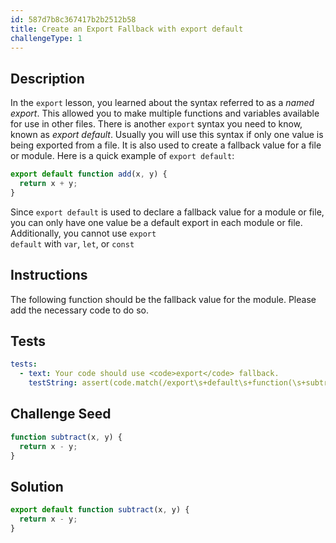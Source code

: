 ```yaml
---
id: 587d7b8c367417b2b2512b58
title: Create an Export Fallback with export default
challengeType: 1
---
```


## Description
<section id='description'>
In the <code>export</code> lesson, you learned about the syntax referred to as a <dfn>named export</dfn>. This allowed you to make multiple functions and variables available for use in other files.
There is another <code>export</code> syntax you need to know, known as <dfn>export default</dfn>. Usually you will use this syntax if only one value is being exported from a file. It is also used to create a fallback value for a file or module.
Here is a quick example of <code>export default</code>:

```js
export default function add(x, y) {
  return x + y;
}
```

Since <code>export default</code> is used to declare a fallback value for a module or file, you can only have one value be a default export in each module or file. Additionally, you cannot use <code>export default</code> with <code>var</code>, <code>let</code>, or <code>const</code>
</section>

## Instructions
<section id='instructions'>
The following function should be the fallback value for the module. Please add the necessary code to do so.
</section>

## Tests
<section id='tests'>

```yml
tests:
  - text: Your code should use <code>export</code> fallback.
    testString: assert(code.match(/export\s+default\s+function(\s+subtract\s*|\s*)\(\s*x,\s*y\s*\)\s*{/g));
```

</section>

## Challenge Seed
<section id='challengeSeed'>
<div id='js-seed'>

```js
function subtract(x, y) {
  return x - y;
}
```

</div>
</section>

## Solution
<section id='solution'>

```js
export default function subtract(x, y) {
  return x - y;
}
```

</section>
